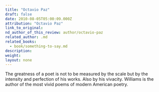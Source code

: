 ```yaml
---
title: "Octavio Paz"
draft: false
date: 2010-08-05T05:00:09.000Z
attribution: "Octavio Paz"
link_to_original:
nd_author_of_this_review: author/octavio-paz
related_author: .md
related_books:
  - book/something-to-say.md
description:
weight:
layout: none
---
```

The greatness of a poet is not to be measured by the scale but by the intensity and perfection of his works. Also by his vivacity. Williams is the author of the most vivid poems of modern American poetry.


